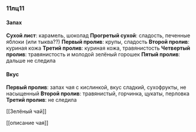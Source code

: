 ### 11лц11
#### Запах
**Сухой лист**: карамель, шоколад
**Прогретый сухой**: сладость, печенные яблоки (или тыква??)
**Первый пролив**: крупы, сладость
**Второй пролив**: куриная кожа
**Третий пролив**: куриная кожа, травянистость
**Четвертый пролив**: травянистость и молодой зелёный горошек
**Пятый пролив**: дальше не следила

#### Вкус
**Первый пролив**: запах чая с кислинкой, вкус сладкий, сухофрукты, не насыщенный
**Второй пролив**: травянистый, горчинка, цукаты, перловка
**Третий пролив**: не следила

[[Зелёный чай]]

[[описание чая]]